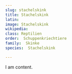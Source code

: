 ```yaml
---
slug: stachelskink
title: Stachelskink
latin:
image: Stachelskink
wikipedia: 
class: Reptilien
order:  Schuppenkriechtiere
family:  Skinke
species:  Stachelskink

---
```


I am content.
